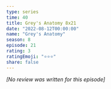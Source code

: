 ```yaml
---
type: series
time: 40
title: Grey's Anatomy 8x21
date: "2022-08-12T00:00:00"
name: "Grey's Anatomy"
season: 8
episode: 21
rating: 3
ratingEmoji: "⭐️⭐️⭐️"
share: false
---
```


*[No review was written for this episode]*